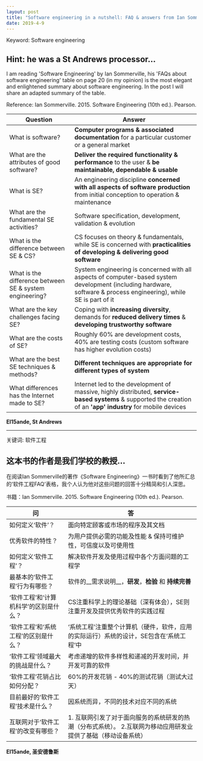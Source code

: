 ```yaml
---
layout: post
title: "Software engineering in a nutshell: FAQ & answers from Ian Sommerville"
date: 2019-4-9
---
```

Keyword: Software engineering

## Hint: he was a St Andrews processor...
I am reading 'Software Engineering' by Ian Sommerville, his 'FAQs about software engineering' table on page 20 (in my opinion) is the most elegant and enlightened summary about software engineering. In the post I will share an adapted summary of the table.

Reference: Ian Sommerville. 2015. Software Engineering (10th ed.). Pearson.

Question | Answer
---|---
What is software? | __Computer programs & associated documentation__ for a particular customer or a general market
What are the attributes of good software? | __Deliver the required functionality & performance__ to the user & __be maintainable, dependable & usable__
What is SE? | An engineering discipline __concerned with all aspects of software production__ from initial conception to operation & maintenance
What are the fundamental SE activities? | Software specification, development, validation & evolution
What is the difference between SE & CS? | CS focuses on theory & fundamentals, while SE is concerned with __practicalities of developing & delivering good software__
What is the difference between SE & system engineering? | System engineering is concerned with all aspects of computer-based system development (including hardware, software & process engineering), while SE is part of it
What are the key challenges facing SE? | Coping with __increasing diversity__, demands for __reduced delivery times__ & __developing trustworthy software__
What are the costs of SE? | Roughly 60% are development costs, 40% are testing costs (custom software has higher evolution costs)
What are the best SE techniques & methods? | __Different techniques are appropriate for different types of system__
What differences has the Internet made to SE? | Internet led to the development of massive, highly distributed, __service-based systems__ & supported the creation of an __'app' industry__ for mobile devices

__El15ande, St Andrews__
<hr>
关键词: 软件工程

## 这本书的作者是我们学校的教授...
在阅读Ian Sommerville的著作《Software Engineering》一书时看到了他所汇总的‘软件工程FAQ’表格，我个人认为他对这些问题的回答十分精简和引人深思。

书籍：Ian Sommerville. 2015. Software Engineering (10th ed.). Pearson.

问 | 答
---|---
如何定义‘软件’？ | 面向特定顾客或市场的程序及其文档
优秀软件的特性？ | 为用户提供必需的功能及性能 & 保持可维护性，可信度以及可使用性
如何定义‘软件工程’？ | 解决软件开发及使用过程中各个方面问题的工程学
最基本的‘软件工程’行为有哪些？ | 软件的__需求说明__，__研发__，__检验__ 和 __持续完善__
‘软件工程’和‘计算机科学’的区别是什么？ | CS注重科学上的理论基础（深有体会），SE则注重开发及提供优秀软件的实践过程
‘软件工程’和‘系统工程’的区别是什么？ | ‘系统工程’注重整个计算机（硬件，软件，应用的实际运行）系统的设计，SE包含在‘系统工程’中
‘软件工程’领域最大的挑战是什么？ | 考虑递增的软件多样性和递减的开发时间，并开发可靠的软件
‘软件工程’花销占比如何分配？ | 60%的开发花销 - 40%的测试花销（测试大过天）
目前最好的‘软件工程’技术是什么？ | 因系统而异，不同的技术对应不同的系统
互联网对于‘软件工程’的改变有哪些？ | 1. 互联网引发了对于面向服务的系统研发的热潮（分布式系统）。 2.互联网为移动应用研发业提供了基础（移动设备系统）

__El15ande, 圣安德鲁斯__
